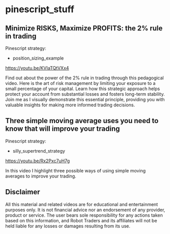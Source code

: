 # pinescript_stuff

Minimize RISKS, Maximize PROFITS: the 2% rule in trading
-------------
Pinescript strategy:
  - position_sizing_example

https://youtu.be/KVIaTQtVXx4

Find out about the power of the 2% rule in trading through this pedagogical video. Here is the art of risk management by limiting your exposure to a small percentage of your capital. Learn how this strategic approach helps protect your account from substantial losses and fosters long-term stability. Join me as I visually demonstrate this essential principle, providing you with valuable insights for making more informed trading decisions. 


Three simple moving average uses you need to know that will improve your trading
-------------
Pinescript strategy:
  - silly_supertrend_strategy

https://youtu.be/Rx2Pxc7uH7g

In this video I highlight three possible ways of using simple moving averages to improve your trading.


Disclaimer
-------------
All this material and related videos are for educational and entertainment purposes only. It is not financial advice nor an endorsement of any provider, product or service. The user bears sole responsibility for any actions taken based on this information, and Robot Traders and its affiliates will not be held liable for any losses or damages resulting from its use. 
